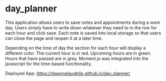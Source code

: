 # day_planner
This application allows users to save notes and appointments during a work day. Users simply have to write down whatever they need to in the row for each hour and click save. Each note is saved into local storage so that users can close the page and reopen it at a later time.

Depending on the time of day the section for each hour will display a different color. The current hour is in red. Upcoming hours are in green. Hours that have passed are in grey. Moment.js was integrated into the javascript for the time-based functionality. 




Deployed App: https://dwaynelaughlin.github.io/day_planner/

